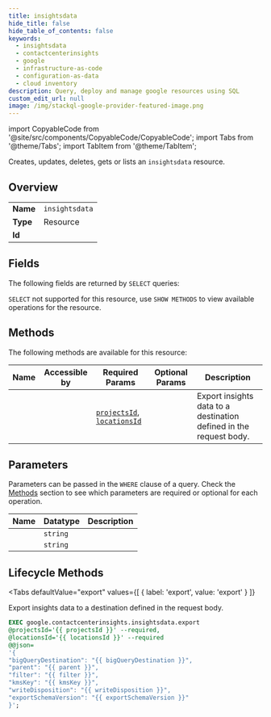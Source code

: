 ```yaml
--- 
title: insightsdata
hide_title: false
hide_table_of_contents: false
keywords:
  - insightsdata
  - contactcenterinsights
  - google
  - infrastructure-as-code
  - configuration-as-data
  - cloud inventory
description: Query, deploy and manage google resources using SQL
custom_edit_url: null
image: /img/stackql-google-provider-featured-image.png
---
```


import CopyableCode from '@site/src/components/CopyableCode/CopyableCode';
import Tabs from '@theme/Tabs';
import TabItem from '@theme/TabItem';

Creates, updates, deletes, gets or lists an <code>insightsdata</code> resource.

## Overview
<table><tbody>
<tr><td><b>Name</b></td><td><code>insightsdata</code></td></tr>
<tr><td><b>Type</b></td><td>Resource</td></tr>
<tr><td><b>Id</b></td><td><CopyableCode code="google.contactcenterinsights.insightsdata" /></td></tr>
</tbody></table>

## Fields

The following fields are returned by `SELECT` queries:

`SELECT` not supported for this resource, use `SHOW METHODS` to view available operations for the resource.


## Methods

The following methods are available for this resource:

<table>
<thead>
    <tr>
    <th>Name</th>
    <th>Accessible by</th>
    <th>Required Params</th>
    <th>Optional Params</th>
    <th>Description</th>
    </tr>
</thead>
<tbody>
<tr>
    <td><a href="#export"><CopyableCode code="export" /></a></td>
    <td><CopyableCode code="exec" /></td>
    <td><a href="#parameter-projectsId"><code>projectsId</code></a>, <a href="#parameter-locationsId"><code>locationsId</code></a></td>
    <td></td>
    <td>Export insights data to a destination defined in the request body.</td>
</tr>
</tbody>
</table>

## Parameters

Parameters can be passed in the `WHERE` clause of a query. Check the [Methods](#methods) section to see which parameters are required or optional for each operation.

<table>
<thead>
    <tr>
    <th>Name</th>
    <th>Datatype</th>
    <th>Description</th>
    </tr>
</thead>
<tbody>
<tr id="parameter-locationsId">
    <td><CopyableCode code="locationsId" /></td>
    <td><code>string</code></td>
    <td></td>
</tr>
<tr id="parameter-projectsId">
    <td><CopyableCode code="projectsId" /></td>
    <td><code>string</code></td>
    <td></td>
</tr>
</tbody>
</table>

## Lifecycle Methods

<Tabs
    defaultValue="export"
    values={[
        { label: 'export', value: 'export' }
    ]}
>
<TabItem value="export">

Export insights data to a destination defined in the request body.

```sql
EXEC google.contactcenterinsights.insightsdata.export 
@projectsId='{{ projectsId }}' --required, 
@locationsId='{{ locationsId }}' --required 
@@json=
'{
"bigQueryDestination": "{{ bigQueryDestination }}", 
"parent": "{{ parent }}", 
"filter": "{{ filter }}", 
"kmsKey": "{{ kmsKey }}", 
"writeDisposition": "{{ writeDisposition }}", 
"exportSchemaVersion": "{{ exportSchemaVersion }}"
}';
```
</TabItem>
</Tabs>
